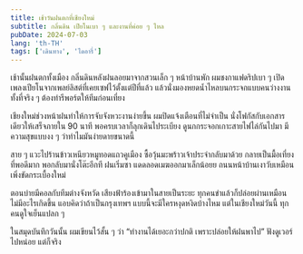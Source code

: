 ```yaml
---
title: เช้าวันฝนตกที่เชียงใหม่
subtitle: กลิ่นดิน เปียโนเบา ๆ และงานที่ค่อย ๆ ไหล
pubDate: 2024-07-03
lang: 'th-TH'
tags: ['เดินทาง', 'ไดอารี่']
---
```


เช้านั้นฝนตกทั้งเมือง กลิ่นดินหลังฝนลอยมาจากสวนเล็ก ๆ หน้าบ้านพัก ผมชงกาแฟดริปเบา ๆ เปิดเพลงเปียโนจากเพลย์ลิสต์ที่เคยเซฟไว้ตั้งแต่ปีที่แล้ว แล้วนั่งมองหยดน้ำไหลบนกระจกแบบคนว่างงาน ทั้งที่จริง ๆ ต้องทำรีพอร์ตให้ทีมก่อนเที่ยง

เชียงใหม่ช่วงหน้าฝนทำให้การจับจังหวะงานง่ายขึ้น ผมปิดแจ้งเตือนที่ไม่จำเป็น นั่งโฟกัสกับเอกสารเดียวให้เสร็จภายใน 90 นาที พอครบเวลาก็ลุกเดินไประเบียง ดูนกกระจอกเกาะสายไฟไล่กันไปมา มีความสุขแบบงง ๆ ว่าทำไมมันง่ายดายขนาดนี้

สาย ๆ แวะไปร้านข้าวเหนียวหมูทอดแถวคูเมือง ซื้อวุ้นมะพร้าวเจ้าประจำกลับมาด้วย กลายเป็นมื้อเที่ยงที่พอดีมาก พอกลับมานั่งโต๊ะอีกที ฝนเริ่มซา แดดลอดเมฆออกมาเล็กน้อยย ถนนหน้าบ้านเงาวับเหมือนเพิ่งขัดกระเบื้องใหม่

ตอนบ่ายมีคอลกับทีมต่างจังหวัด เสียงฟ้าร้องเข้ามาในสายเป็นระยะ ทุกคนขำแล้วก็ปล่อยผ่านเหมือนไม่มีอะไรเกิดขึ้น แอบคิดว่าถ้าเป็นกรุงเทพฯ แบบนี้จะมีใครหงุดหงิดบ้างไหม แต่ในเชียงใหม่วันนี้ ทุกคนดูใจเย็นแปลก ๆ

ในสมุดบันทึกวันนั้น ผมเขียนไว้สั้น ๆ ว่า “ทำงานได้เยอะกว่าปกติ เพราะปล่อยให้ฝนพาไป” ฟังดูเวอร์ไปหน่อย แต่ก็จริง


